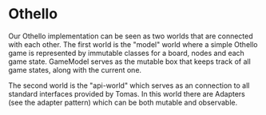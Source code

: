 Othello
=======

Our Othello implementation can be seen as two worlds that are connected with each other. The first world is the "model" world where a simple Othello game is represented by immutable classes for a board, nodes and each game state. GameModel serves as the mutable box that keeps track of all game states, along with the current one.

The second world is the "api-world" which serves as an connection to all standard interfaces provided by Tomas. In this world there are Adapters (see the adapter pattern) which can be both mutable and observable. 

